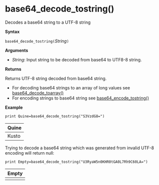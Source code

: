 # base64_decode_tostring()

Decodes a base64 string to a UTF-8 string

**Syntax**

`base64_decode_tostring(`*String*`)`

**Arguments**

* *String*: Input string to be decoded from base64 to UTF8-8 string.

**Returns**

Returns UTF-8 string decoded from base64 string.

* For decoding base64 strings to an array of long values see [base64_decode_toarray()](base64_decode_toarrayfunction.md)
* For encoding strings to base64 string see [base64_encode_tostring()](base64_encode_tostringfunction.md)

**Example**

<!-- csl: https://help.kusto.windows.net:443/Samples -->
```
print Quine=base64_decode_tostring("S3VzdG8=")
```

|Quine|
|-----|
|Kusto|

Trying to decode a base64 string which was generated from invalid UTF-8 encoding will return null:

<!-- csl: https://help.kusto.windows.net:443/Samples -->
```
print Empty=base64_decode_tostring("U3RyaW5n0KHR0tGA0L7Rh9C60LA=")
```

|Empty|
|-----|
||
